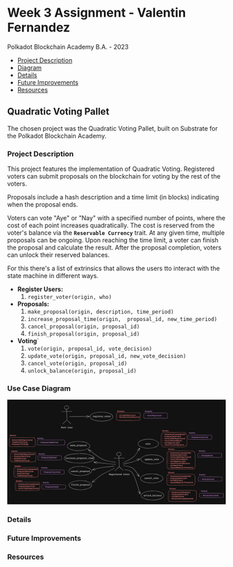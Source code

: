 # Week 3 Assignment - Valentin Fernandez
Polkadot Blockchain Academy B.A. - 2023


- [Project Description](#project-description)
- [Diagram](#use-case-diagram)
- [Details](#details)
- [Future Improvements](#future-improvements)
- [Resources](#resurces)

## **Quadratic Voting Pallet**
The chosen project was the Quadratic Voting Pallet, built on Substrate for the Polkadot Blockchain Academy.
### **Project Description**
This project features the implementation of Quadratic Voting. Registered voters can submit proposals on the blockchain for voting by the rest of the voters. 

Proposals include a hash description and a time limit (in blocks) indicating when the proposal ends. 

Voters can vote "Aye" or "Nay" with a specified number of points, where the cost of each point increases quadratically. The cost is reserved from the voter's balance via the **`Reservable Currency`** trait. At any given time, multiple proposals can be ongoing. Upon reaching the time limit, a voter can finish the proposal and calculate the result. After the proposal completion, voters can unlock their reserved balances.

For this there's a list of extrinsics that allows the users tto interact with the state machine in different ways.
  + **Register Users:**
    1. `register_voter(origin, who)`
  + **Proposals:**
    1. `make_proposal(origin, description, time_period)`
    2. `increase_proposal_time(origin,	proposal_id, new_time_period)`
    3. `cancel_proposal(origin, proposal_id)`
    4. `finish_proposal(origin, proposal_id)`
  + **Voting**`
    1. `vote(origin, proposal_id, vote_decision)`
    2. `update_vote(origin, proposal_id, new_vote_decision)`
    3. `cancel_vote(origin, proposal_id)`
    4. `unlock_balance(origin, proposal_id)`

### **Use Case Diagram**
![Use case diagram](./substrate-node-template//pallets/voting/assets/Diagram.png)
### **Details**
### **Future Improvements**
### **Resources**